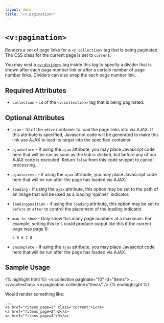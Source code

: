 ```yaml
---
layout: docs
title: "<v:pagination>"
---
```


# `<v:pagination>`

Renders a set of page links for a `<v:collection>` tag that is being
paginated. The CSS class for the current page is set to `current`.

You may nest a [`<v:divider>`](/v_divider/) tag inside this tag to
specify a divider that is shown after each page number link or after a
certain number of page number links. Dividers can also wrap the each
page number link.

## Required Attributes

-   `collection` - `id` of the `<v:collection>` tag that is
    being paginated.

## Optional Attributes

-   `ajax` - ID of the `<div>` container to load the page links into
    via AJAX. If this attribute is specified, Javascript code will be
    generated to make this link use AJAX to load its target into the
    specified container.

-   `ajaxbefore` - if using the `ajax` attribute, you may place
    Javascript code here that will be run as soon as the link is
    clicked, but before any of our AJAX code is executed. Return `false`
    from this code snippet to cancel processing.

-   `ajaxsuccess` - if using the `ajax` attribute, you may place
    Javascript code here that will be run after the page has loaded
    via AJAX.

-   `loading` - if using the `ajax` attribute, this option may be set to
    the path of an image that will be used as a loading
    'spinner' indicator.

-   `loadingposition` - if using the `loading` attribute, this option
    may be set to `before` or `after` to control the placement of the
    loading indicator.

-   `max_to_show` - Only show this many page numbers at a maximum. For
    example, setting this to `5` could produce output like this if the
    current page was page 6:

        4 5 6 7 8

-   `oncomplete` - if using the `ajax` attribute, you may place
    Javascript code here that will be run after the page has loaded
    via AJAX.

## Sample Usage

{% highlight html %}
<v:collection paginate="10" id="items">
 ...
</v:collection>
<v:pagination collection="items" />
{% endhighlight %}

Would render something like:

    ...
    <a href="?items_page=1" class="current">1</a> 
    <a href="?items_page=2">2</a> 
    <a href="?items_page=3">3</a>
